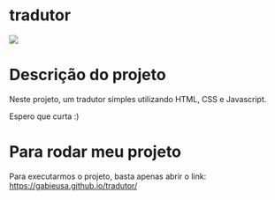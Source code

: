 # tradutor

<p align="left">
  <a align="center" href="https://github.com/DenverCoder1/readme-typing-svg"><img src="https://readme-typing-svg.herokuapp.com?&font=IBM+Plex+Sans&color=80b112&size=25&lines=Bem+-+vindo+ao+tradutor" /></a>
</p>


# Descrição do projeto

Neste projeto,  um tradutor simples utilizando HTML, CSS e Javascript.

Espero que curta :)



# Para rodar meu projeto

Para executarmos o projeto, basta apenas abrir o link: https://gabieusa.github.io/tradutor/
